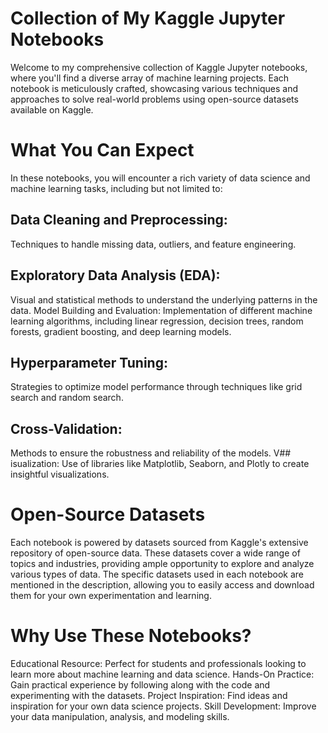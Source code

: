 # Collection of My Kaggle Jupyter Notebooks
Welcome to my comprehensive collection of Kaggle Jupyter notebooks, where you'll find a diverse array of machine learning projects. Each notebook is meticulously crafted, showcasing various techniques and approaches to solve real-world problems using open-source datasets available on Kaggle.

# What You Can Expect
In these notebooks, you will encounter a rich variety of data science and machine learning tasks, including but not limited to:

## Data Cleaning and Preprocessing: 
Techniques to handle missing data, outliers, and feature engineering.
## Exploratory Data Analysis (EDA): 
Visual and statistical methods to understand the underlying patterns in the data.
Model Building and Evaluation: Implementation of different machine learning algorithms, including linear regression, decision trees, random forests, gradient boosting, and deep learning models.
## Hyperparameter Tuning: 
Strategies to optimize model performance through techniques like grid search and random search.
## Cross-Validation:
Methods to ensure the robustness and reliability of the models.
V## isualization: 
Use of libraries like Matplotlib, Seaborn, and Plotly to create insightful visualizations.

# Open-Source Datasets
Each notebook is powered by datasets sourced from Kaggle's extensive repository of open-source data. These datasets cover a wide range of topics and industries, providing ample opportunity to explore and analyze various types of data. The specific datasets used in each notebook are mentioned in the description, allowing you to easily access and download them for your own experimentation and learning.

# Why Use These Notebooks?
Educational Resource: Perfect for students and professionals looking to learn more about machine learning and data science.
Hands-On Practice: Gain practical experience by following along with the code and experimenting with the datasets.
Project Inspiration: Find ideas and inspiration for your own data science projects.
Skill Development: Improve your data manipulation, analysis, and modeling skills.
